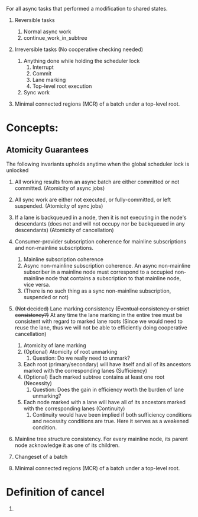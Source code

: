

For all async tasks that performed a modification to shared states.
1. Reversible tasks
    1. Normal async work
    2. continue_work_in_subtree
2. Irreversible tasks (No cooperative checking needed)
    1. Anything done while holding the scheduler lock
        1. Interrupt
        2. Commit
        3. Lane marking
        4. Top-level root execution
    2. Sync work



2. Minimal connected regions (MCR) of a batch under a top-level root.





# Concepts:
## Atomicity Guarantees
The following invariants upholds anytime when the global scheduler lock is unlocked

1. All working results from an async batch are either committed or not committed. (Atomicity of async jobs)
2. All sync work are either not executed, or fully-committed, or left suspended. (Atomicity of sync jobs)
3. If a lane is backqueued in a node, then it is not executing in the node's descendants (does not and will not occupy nor be backqueued in any descendants) (Atomicity of cancellation)
4. Consumer-provider subscription coherence for mainline subscriptions and non-mainline subscriptions.
    1. Mainline subscription coherence
    2. Async non-mainline subscription coherence. An async non-mainline subscriber in a mainline node must correspond to a occupied non-mainline node that contains a subscription to that mainline node, vice versa.
    3. (There is no such thing as a sync non-mainline subscription, suspended or not)
5. ~~(Not decided)~~ Lane marking consistency ~~(Eventual consistency or strict consistency?)~~ At any time the lane marking in the entire tree must be consistent with regard to marked lane roots (Since we would need to reuse the lane, thus we will not be able to efficiently doing cooperative cancellation)
    1. Atomicity of lane marking
    2. (Optional) Atomicity of root unmarking
        1. Question: Do we really need to unmark?
    3. Each root (primary/secondary) will have itself and all of its ancestors marked with the corresponding lanes (Sufficiency)
    4. (Optional) Each marked subtree contains at least one root (Necessity)
        1. Question: Does the gain in efficiency worth the burden of lane unmarking?
    5. Each node marked with a lane will have all of its ancestors marked with the corresponding lanes (Continuity)
        1. Continuity would have been implied if both sufficiency conditions and necessity conditions are true. Here it serves as a weakened condition.
    
6. Mainline tree structure consistency. For every mainline node, its parent node acknowledge it as one of its children.


2. Changeset of a batch
3. Minimal connected regions (MCR) of a batch under a top-level root.


# Definition of cancel
1. 
